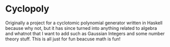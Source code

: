 # Cyclopoly
Originally a project for a cyclotomic polynomial generator written in Haskell because why not, but it has since turned into anything related to algebra and whatnot that I want to add such as Gaussian Integers and some number theory stuff. This is all just for fun beacuse math is fun!